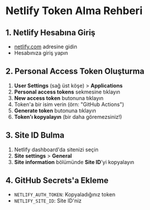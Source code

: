 # Netlify Token Alma Rehberi

## 1. Netlify Hesabına Giriş
- [netlify.com](https://netlify.com) adresine gidin
- Hesabınıza giriş yapın

## 2. Personal Access Token Oluşturma
1. **User Settings** (sağ üst köşe) > **Applications**
2. **Personal access tokens** sekmesine tıklayın
3. **New access token** butonuna tıklayın
4. Token'a bir isim verin (örn: "GitHub Actions")
5. **Generate token** butonuna tıklayın
6. **Token'ı kopyalayın** (bir daha göremezsiniz!)

## 3. Site ID Bulma
1. Netlify dashboard'da sitenizi seçin
2. **Site settings** > **General**
3. **Site information** bölümünde **Site ID**'yi kopyalayın

## 4. GitHub Secrets'a Ekleme
- `NETLIFY_AUTH_TOKEN`: Kopyaladığınız token
- `NETLIFY_SITE_ID`: Site ID'niz 